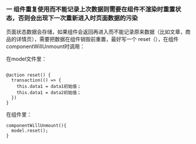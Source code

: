 ### 一 组件重复使用而不能记录上次数据则需要在组件不渲染时重置状态，否则会出现下一次重新进入时页面数据的污染
页面状态数据会存储，如果组件会返回再进入而不能记录原来数据（比如文章，商品的详情页），需要把数据在组件销毁前重置，最好写一个 reset（），在组件 componentWillUnmount时调用：


在model文件里：
```

@action reset() {
  transaction(() => {
    this.data1 = data1初始值；
    this.data1 = data2初始值；
  })
}
```

在组件里：



```
componentWillUnmount(){
  model.reset();
}
```





